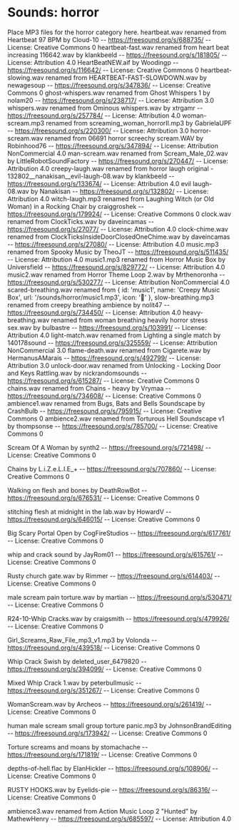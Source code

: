 # Sounds: horror

Place MP3 files for the horror category here.
heartbeat.wav renamed from Heartbeat 97 BPM by Cloud-10 -- https://freesound.org/s/688735/ -- License: Creative Commons 0
heartbeat-fast.wav renamed from heart beat increasing 116642.wav by klankbeeld -- https://freesound.org/s/181805/ -- License: Attribution 4.0 HeartBeatNEW.aif by Woodingp -- https://freesound.org/s/116642/ -- License: Creative Commons 0
heartbeat-slowing.wav renamed from HEARTBEAT-FAST-SLOWDOWN.wav by newagesoup -- https://freesound.org/s/347836/ -- License: Creative Commons 0
ghost-whispers.wav renamed from Ghost Whispers 1 by nolam20 -- https://freesound.org/s/238717/ -- License: Attribution 3.0
whispers.wav renamed from Ominous whispers.wav by xtrgamr -- https://freesound.org/s/257784/ -- License: Attribution 4.0
woman-scream.mp3 renamed from screaming_woman_horrorII.mp3 by GabrielaUPF -- https://freesound.org/s/220300/ -- License: Attribution 3.0
horror-scream.wav renamed from 06691 horror screechy scream.WAV by Robinhood76 -- https://freesound.org/s/347894/ -- License: Attribution NonCommercial 4.0
man-scream.wav renamed from Scream_Male_02.wav by LittleRobotSoundFactory -- https://freesound.org/s/270447/ -- License: Attribution 4.0
creepy-laugh.wav renamed from horror laugh original - 132802__nanakisan__evil-laugh-08.wav by klankbeeld -- https://freesound.org/s/133674/ -- License: Attribution 4.0 evil laugh-08.wav by Nanakisan -- https://freesound.org/s/132802/ -- License: Attribution 4.0
witch-laugh.mp3 renamed from Laughing Witch (or Old Woman) in a Rocking Chair by craiggroshek -- https://freesound.org/s/179924/ -- License: Creative Commons 0
clock.wav renamed from ClockTicks.wav by daveincamas -- https://freesound.org/s/27077/ -- License: Attribution 4.0
clock-chime.wav renamed from ClockTicksInsideDoorClosedOneChime.wav by daveincamas -- https://freesound.org/s/27080/ -- License: Attribution 4.0
music.mp3 renamed from Spooky Music by TheoJT -- https://freesound.org/s/511435/ -- License: Attribution 4.0
music1.mp3 renamed from Horror Music Box by Universfield -- https://freesound.org/s/829772/ -- License: Attribution 4.0
music2.wav renamed from Horror Theme Loop 2.wav by Mrthenoronha -- https://freesound.org/s/530277/ -- License: Attribution NonCommercial 4.0
scared-breathing.wav renamed from { id: 'music1', name: 'Creepy Music Box', url: '/sounds/horror/music1.mp3', icon: '🎵' },
slow-breathing.mp3 renamed from creepy breathing ambience by nolit47 -- https://freesound.org/s/734450/ -- License: Attribution 4.0
heavy-breathing.wav renamed from woman breathing heavily horror stress sex.wav by bulbastre -- https://freesound.org/s/103991/ -- License: Attribution 4.0
light-match.wav renamed from Lighting a single match by 140178sound -- https://freesound.org/s/325559/ -- License: Attribution NonCommercial 3.0
flame-death.wav renamed from Cigarete.wav by HermanusAMarais -- https://freesound.org/s/492799/ -- License: Attribution 3.0
unlock-door.wav renamed from Unlocking - Locking Door and Keys Rattling.wav by nickrandomsounds -- https://freesound.org/s/615287/ -- License: Creative Commons 0
chains.wav renamed from Chains - heavy by Vrymaa -- https://freesound.org/s/734608/ -- License: Creative Commons 0
ambience1.wav renamed from Bugs, Bats and Bells Soundscape by CrashBulb -- https://freesound.org/s/795915/ -- License: Creative Commons 0
ambience2.wav renamed from Torturous Hell Soundscape v1 by thompsonse -- https://freesound.org/s/785700/ -- License: Creative Commons 0

Scream Of A Woman by synth2 -- https://freesound.org/s/721498/ -- License: Creative Commons 0

Chains by L.i.Z.e.L.l.E_+ -- https://freesound.org/s/707860/ -- License: Creative Commons 0

Walking on flesh and bones by DeathRowBot -- https://freesound.org/s/676531/ -- License: Creative Commons 0

stitching flesh at midnight in the lab.wav by HowardV -- https://freesound.org/s/646015/ -- License: Creative Commons 0

Big Scary Portal Open by CogFireStudios -- https://freesound.org/s/617761/ -- License: Creative Commons 0

whip and crack sound by JayRom01 -- https://freesound.org/s/615761/ -- License: Creative Commons 0

Rusty church gate.wav by Rimmer -- https://freesound.org/s/614403/ -- License: Creative Commons 0

male scream pain torture.wav by martian -- https://freesound.org/s/530471/ -- License: Creative Commons 0

R24-10-Whip Cracks.wav by craigsmith -- https://freesound.org/s/479926/ -- License: Creative Commons 0

Girl_Screams_Raw_File_mp3_v1.mp3 by Volonda -- https://freesound.org/s/439518/ -- License: Creative Commons 0

Whip Crack Swish by deleted_user_6479820 -- https://freesound.org/s/394099/ -- License: Creative Commons 0

Mixed Whip Crack 1.wav by peterbullmusic -- https://freesound.org/s/351267/ -- License: Creative Commons 0

WomanScream.wav by Archeos -- https://freesound.org/s/261419/ -- License: Creative Commons 0

human male scream small group torture panic.mp3 by JohnsonBrandEditing -- https://freesound.org/s/173942/ -- License: Creative Commons 0

Torture screams and moans by stomachache -- https://freesound.org/s/171819/ -- License: Creative Commons 0

depths-of-hell.flac by ElanHickler -- https://freesound.org/s/108906/ -- License: Creative Commons 0

RUSTY HOOKS.wav by Eyelids-pie -- https://freesound.org/s/86316/ -- License: Creative Commons 0

ambience3.wav renamed from Action Music Loop 2 "Hunted" by MathewHenry -- https://freesound.org/s/685597/ -- License: Attribution 4.0
